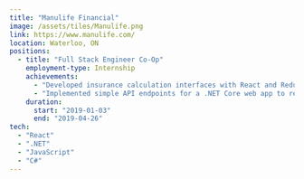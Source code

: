 ```yaml
---
title: "Manulife Financial"
image: /assets/tiles/Manulife.png
link: https://www.manulife.com/
location: Waterloo, ON
positions:
  - title: "Full Stack Engineer Co-Op"
    employment-type: Internship
    achievements:
      - "Developed insurance calculation interfaces with React and Redux, to hook into back-end calculation services."
      - "Implemented simple API endpoints for a .NET Core web app to receive users' insurance data and trigger financial calculations."
    duration:
      start: "2019-01-03"
      end: "2019-04-26"
tech:
  - "React"
  - ".NET"
  - "JavaScript"
  - "C#"
---
```

